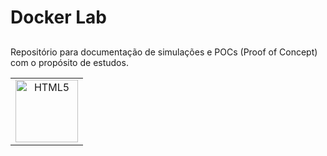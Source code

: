 # Docker Lab

## 

Repositório para documentação de simulações e POCs (Proof of Concept) com o propósito de estudos. 


<table>

<tr align="center">
<td align="center" valign="top">
<img  src="https://user-images.githubusercontent.com/25181517/192158954-f88b5814-d510-4564-b285-dff7d6400dad.png" alt="HTML5" title="HTML5" height="100" />
</td>
</tr>
</table>


